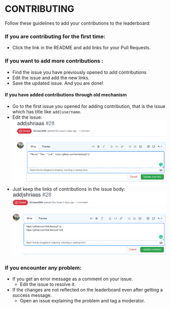# CONTRIBUTING
Follow these guidelines to add your contributions to the leaderboard:

### If you are contributing for the first time: 
- Click the link in the README and add links for your Pull Requests.

### If you want to add more contributions : 
- Find the issue you have previously opened to add contributions
- Edit the issue and add the new links.
- Save the updated issue. And you are done!

#### If you have added contributions through old mechanism
  - Go to the first issue you opened for adding contribution, that is the issue which has title like `add|username`.
  - Edit the issue:
  ![updated contributor issue example](Screenshots/updated-contributor-issue-example.png)
  - Just keep the links of contributions in the issue body:
   ![add contribution issue example](Screenshots/add-contribution-example.png)

### If you encounter any problem:
- If you get an error message as a comment on your issue.
  - Edit the issue to resolve it.
- If the changes are not reflected on the leaderboard even after getting a success message.
  - Open an issue explaining the problem and tag a moderator.
  
  
